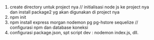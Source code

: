 1. create directory untuk project nya
   // initialisasi node js ke project nya dan install package2 yg akan digunakan di project nya
2. npm init
3. npm install express morgan nodemon pg pg-hstore sequelize
   // configurasi npm dan database koneksi
4. configurasi package.json, spt script dev : nodemon index.js, dll.
